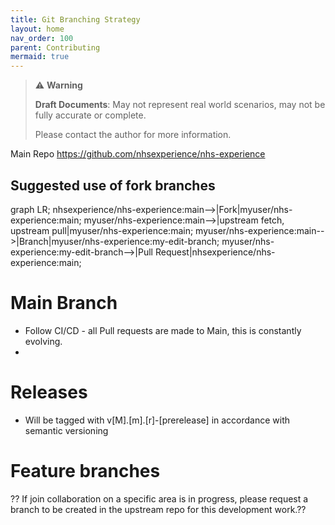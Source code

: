 ```yaml
---
title: Git Branching Strategy
layout: home
nav_order: 100
parent: Contributing
mermaid: true
---
```

> ⚠️ **Warning**
>  
> **Draft Documents**: May not represent real world scenarios, may not be fully accurate or complete.
>
> Please contact the author for more information.
> 


Main Repo
https://github.com/nhsexperience/nhs-experience

## Suggested use of fork branches

<div class="mermaid">
graph LR;
    nhsexperience/nhs-experience:main-->|Fork|myuser/nhs-experience:main;
    myuser/nhs-experience:main-->|upstream fetch, upstream pull|myuser/nhs-experience:main;
    myuser/nhs-experience:main-->|Branch|myuser/nhs-experience:my-edit-branch;
    myuser/nhs-experience:my-edit-branch-->|Pull Request|nhsexperience/nhs-experience:main;
</div>

# Main Branch
- Follow CI/CD - all Pull requests are made to Main, this is constantly evolving.
- 
# Releases
- Will be tagged with v[M].[m].[r]-[prerelease] in accordance with semantic versioning

# Feature branches
?? If join collaboration on a specific area is in progress, please request a branch to be created in the upstream repo for this development work.??
